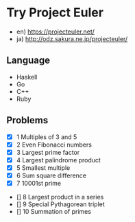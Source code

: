 # Try Project Euler
- en) https://projecteuler.net/
- ja) http://odz.sakura.ne.jp/projecteuler/

## Language
- Haskell
- Go
- C++
- Ruby

## Problems
- [x] 1 Multiples of 3 and 5
- [x] 2 Even Fibonacci numbers
- [x] 3 Largest prime factor
- [x] 4 Largest palindrome product
- [x] 5 Smallest multiple
- [x] 6 Sum square difference
- [x] 7 10001st prime
- [] 8 Largest product in a series
- [] 9 Special Pythagorean triplet
- [] 10 Summation of primes
